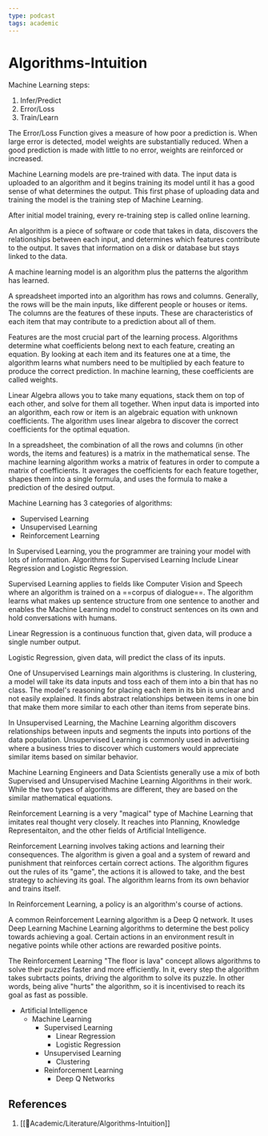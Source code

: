```yaml
---
type: podcast
tags: academic
---
```

# Algorithms-Intuition

Machine Learning steps:
1. Infer/Predict
2. Error/Loss
3. Train/Learn

The Error/Loss Function gives a measure of how poor a prediction is. When large error is detected, model weights are substantially reduced. When a good prediction is made with little to no error, weights are reinforced or increased.

Machine Learning models are pre-trained with data. The input data is uploaded to an algorithm and it begins training its model until it has a good sense of what determines the output. This first phase of uploading data and training the model is the training step of Machine Learning.

After initial model training, every re-training step is called online learning.

An algorithm is a piece of software or code that takes in data, discovers the relationships between each input, and determines which features contribute to the output. It saves that information on a disk or database but stays linked to the data.

A machine learning model is an algorithm plus the patterns the algorithm has learned.

A spreadsheet imported into an algorithm has rows and columns. Generally, the rows will be the main inputs, like different people or houses or items. The columns are the features of these inputs. These are characteristics of each item that may contribute to a prediction about all of them.

Features are the most crucial part of the learning process. Algorithms determine what coefficients belong next to each feature, creating an equation. By looking at each item and its features one at a time, the algorithm learns what numbers need to be multiplied by each feature to produce the correct prediction. In machine learning, these coefficients are called weights.

Linear Algebra allows you to take many equations, stack them on top of each other, and solve for them all together. When input data is imported into an algorithm, each row or item is an algebraic equation with unknown coefficients. The algorithm uses linear algebra to discover the correct coefficients for the optimal equation.

In a spreadsheet, the combination of all the rows and columns (in other words, the items and features) is a matrix in the mathematical sense. The machine learning algorithm works a matrix of features in order to compute a matrix of coefficients. It averages the coefficients for each feature together, shapes them into a single formula, and uses the formula to make a prediction of the desired output.


Machine Learning has 3 categories of algorithms:
- Supervised Learning
- Unsupervised Learning
- Reinforcement Learning

In Supervised Learning, you the programmer are training your model with lots of information. Algorithms for Supervised Learning Include Linear Regression and Logistic Regression.

Supervised Learning applies to fields like Computer Vision and Speech where an algorithm is trained on a ==corpus of dialogue==. The algorithm learns what makes up sentence structure from one sentence to another and enables the Machine Learning model to construct sentences on its own and hold conversations with humans.

Linear Regression is a continuous function that, given data, will produce a single number output.

Logistic Regression, given data, will predict the class of its inputs.

One of Unsupervised Learnings main algorithms is clustering. In clustering, a model will take its data inputs and toss each of them into a bin that has no class. The model's reasoning for placing each item in its bin is unclear and not easily explained. It finds abstract relationships between items in one bin that make them more similar to each other than items from seperate bins.

In Unsupervised Learning, the Machine Learning algorithm discovers relationships between inputs and segments the inputs into portions of the data population. Unsupervised Learning is commonly used in advertising where a business tries to discover which customers would appreciate similar items based on similar behavior.

Machine Learning Engineers and Data Scientists generally use a mix of both Supervised and Unsupervised Machine Learning Algorithms in their work. While the two types of algorithms are different, they are based on the similar mathematical equations.

Reinforcement Learning is a very "magical" type of Machine Learning that imitates real thought very closely. It reaches into Planning, Knowledge Representaiton, and the other fields of Artificial Intelligence.

Reinforcement Learning involves taking actions and learning their consequences. The algorithm is given a goal and a system of reward and punishment that reinforces certain correct actions. The algorithm figures out the rules of its "game", the actions it is allowed to take, and the best strategy to achieving its goal. The algorithm learns from its own behavior and trains itself.

In Reinforcement Learning, a policy is an algorithm's course of actions.

A common Reinforcement Learning algorithm is a Deep Q network. It uses Deep Learning Machine Learning algorithms to determine the best policy towards achieving a goal. Certain actions in an environment result in negative points while other actions are rewarded positive points.

The Reinforcement Learning "The floor is lava" concept allows algorithms to solve their puzzles faster and more efficiently. In it, every step the algorithm takes subrtacts points, driving the algorithm to solve its puzzle. In other words, being alive "hurts" the algorithm, so it is incentivised to reach its goal as fast as possible.

- Artificial Intelligence
	- Machine Learning
		- Supervised Learning
			- Linear Regression
			- Logistic Regression
		- Unsupervised Learning
			- Clustering
		- Reinforcement Learning
			- Deep Q Networks

## References
1. [[🧪Academic/Literature/Algorithms-Intuition]]